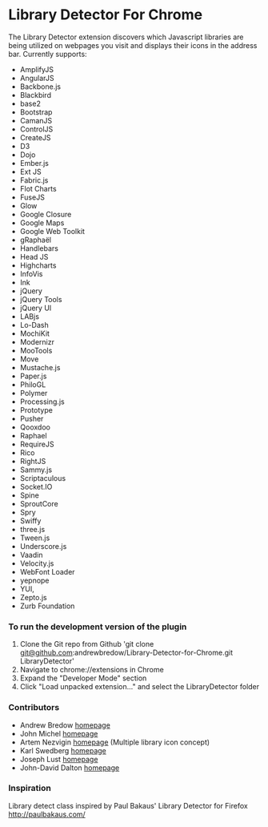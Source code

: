 Library Detector For Chrome
===========================

The Library Detector extension discovers which Javascript libraries are being
utilized on webpages you visit and displays their icons in the address bar. Currently
supports:

- AmplifyJS
- AngularJS
- Backbone.js
- Blackbird
- base2
- Bootstrap
- CamanJS
- ControlJS
- CreateJS
- D3
- Dojo
- Ember.js
- Ext JS
- Fabric.js
- Flot Charts
- FuseJS
- Glow
- Google Closure
- Google Maps
- Google Web Toolkit
- gRaphaël
- Handlebars
- Head JS
- Highcharts
- InfoVis
- Ink
- jQuery
- jQuery Tools
- jQuery UI
- LABjs
- Lo-Dash
- MochiKit
- Modernizr
- MooTools
- Move
- Mustache.js
- Paper.js
- PhiloGL
- Polymer
- Processing.js
- Prototype
- Pusher
- Qooxdoo
- Raphael
- RequireJS
- Rico
- RightJS
- Sammy.js
- Scriptaculous
- Socket.IO
- Spine
- SproutCore
- Spry
- Swiffy
- three.js
- Tween.js
- Underscore.js
- Vaadin
- Velocity.js
- WebFont Loader
- yepnope
- YUI,
- Zepto.js
- Zurb Foundation


### To run the development version of the plugin
1. Clone the Git repo from Github 'git clone git@github.com:andrewbredow/Library-Detector-for-Chrome.git LibraryDetector'
2. Navigate to chrome://extensions in Chrome
3. Expand the "Developer Mode" section
4. Click "Load unpacked extension..." and select the LibraryDetector folder

### Contributors
- Andrew Bredow [homepage](http://andrewbredow.com)
- John Michel [homepage](http://cowbird.org)
- Artem Nezvigin [homepage](http://artnez.com) (Multiple library icon concept)
- Karl Swedberg [homepage](http://www.learningjquery.com/)
- Joseph Lust [homepage](http://www.lustforge.com/)
- John-David Dalton [homepage](http://allyoucanleet.com/)

### Inspiration
Library detect class inspired by Paul Bakaus' Library Detector for Firefox
http://paulbakaus.com/
